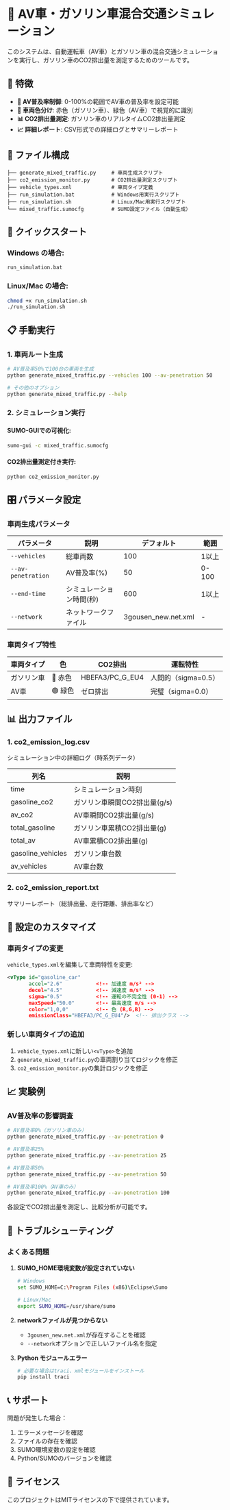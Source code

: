# 🚗 AV車・ガソリン車混合交通シミュレーション

このシステムは、自動運転車（AV車）とガソリン車の混合交通シミュレーションを実行し、ガソリン車のCO2排出量を測定するためのツールです。

## 🎯 特徴

- **🔄 AV普及率制御**: 0-100%の範囲でAV車の普及率を設定可能
- **🎨 車両色分け**: 赤色（ガソリン車）、緑色（AV車）で視覚的に識別
- **📊 CO2排出量測定**: ガソリン車のリアルタイムCO2排出量測定
- **📈 詳細レポート**: CSV形式での詳細ログとサマリーレポート

## 📁 ファイル構成

```
├── generate_mixed_traffic.py     # 車両生成スクリプト
├── co2_emission_monitor.py       # CO2排出量測定スクリプト
├── vehicle_types.xml             # 車両タイプ定義
├── run_simulation.bat            # Windows用実行スクリプト
├── run_simulation.sh             # Linux/Mac用実行スクリプト
└── mixed_traffic.sumocfg         # SUMO設定ファイル（自動生成）
```

## 🚀 クイックスタート

### Windows の場合:
```batch
run_simulation.bat
```

### Linux/Mac の場合:
```bash
chmod +x run_simulation.sh
./run_simulation.sh
```

## 📋 手動実行

### 1. 車両ルート生成
```bash
# AV普及率50%で100台の車両を生成
python generate_mixed_traffic.py --vehicles 100 --av-penetration 50

# その他のオプション
python generate_mixed_traffic.py --help
```

### 2. シミュレーション実行

#### SUMO-GUIでの可視化:
```bash
sumo-gui -c mixed_traffic.sumocfg
```

#### CO2排出量測定付き実行:
```bash
python co2_emission_monitor.py
```

## 🎛️ パラメータ設定

### 車両生成パラメータ

| パラメータ | 説明 | デフォルト | 範囲 |
|-----------|------|-----------|------|
| `--vehicles` | 総車両数 | 100 | 1以上 |
| `--av-penetration` | AV普及率(%) | 50 | 0-100 |
| `--end-time` | シミュレーション時間(秒) | 600 | 1以上 |
| `--network` | ネットワークファイル | 3gousen_new.net.xml | - |

### 車両タイプ特性

| 車両タイプ | 色 | CO2排出 | 運転特性 |
|-----------|---|---------|----------|
| ガソリン車 | 🔴 赤色 | HBEFA3/PC_G_EU4 | 人間的（sigma=0.5） |
| AV車 | 🟢 緑色 | ゼロ排出 | 完璧（sigma=0.0） |

## 📊 出力ファイル

### 1. co2_emission_log.csv
シミュレーション中の詳細ログ（時系列データ）

| 列名 | 説明 |
|------|------|
| time | シミュレーション時刻 |
| gasoline_co2 | ガソリン車瞬間CO2排出量(g/s) |
| av_co2 | AV車瞬間CO2排出量(g/s) |
| total_gasoline | ガソリン車累積CO2排出量(g) |
| total_av | AV車累積CO2排出量(g) |
| gasoline_vehicles | ガソリン車台数 |
| av_vehicles | AV車台数 |

### 2. co2_emission_report.txt
サマリーレポート（総排出量、走行距離、排出率など）

## 🔧 設定のカスタマイズ

### 車両タイプの変更
`vehicle_types.xml`を編集して車両特性を変更:

```xml
<vType id="gasoline_car" 
       accel="2.6"           <!-- 加速度 m/s² -->
       decel="4.5"           <!-- 減速度 m/s² -->
       sigma="0.5"           <!-- 運転の不完全性 (0-1) -->
       maxSpeed="50.0"       <!-- 最高速度 m/s -->
       color="1,0,0"         <!-- 色 (R,G,B) -->
       emissionClass="HBEFA3/PC_G_EU4"/>  <!-- 排出クラス -->
```

### 新しい車両タイプの追加
1. `vehicle_types.xml`に新しい`<vType>`を追加
2. `generate_mixed_traffic.py`の車両割り当てロジックを修正
3. `co2_emission_monitor.py`の集計ロジックを修正

## 📈 実験例

### AV普及率の影響調査
```bash
# AV普及率0%（ガソリン車のみ）
python generate_mixed_traffic.py --av-penetration 0

# AV普及率25%
python generate_mixed_traffic.py --av-penetration 25

# AV普及率50%
python generate_mixed_traffic.py --av-penetration 50

# AV普及率100%（AV車のみ）
python generate_mixed_traffic.py --av-penetration 100
```

各設定でCO2排出量を測定し、比較分析が可能です。

## 🐛 トラブルシューティング

### よくある問題

1. **SUMO_HOME環境変数が設定されていない**
   ```bash
   # Windows
   set SUMO_HOME=C:\Program Files (x86)\Eclipse\Sumo
   
   # Linux/Mac
   export SUMO_HOME=/usr/share/sumo
   ```

2. **networkファイルが見つからない**
   - `3gousen_new.net.xml`が存在することを確認
   - `--network`オプションで正しいファイル名を指定

3. **Python モジュールエラー**
   ```bash
   # 必要な場合はtraci、xmlモジュールをインストール
   pip install traci
   ```

## 📞 サポート

問題が発生した場合：
1. エラーメッセージを確認
2. ファイルの存在を確認
3. SUMO環境変数の設定を確認
4. Python/SUMOのバージョンを確認

## 📝 ライセンス

このプロジェクトはMITライセンスの下で提供されています。